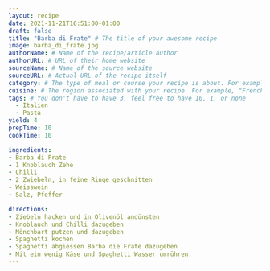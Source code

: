 ```yaml
---
layout: recipe
date: 2021-11-21T16:51:00+01:00
draft: false
title: "Barba di Frate" # The title of your awesome recipe
image: barba_di_frate.jpg
authorName: # Name of the recipe/article author
authorURL: # URL of their home website
sourceName: # Name of the source website
sourceURL: # Actual URL of the recipe itself
category: # The type of meal or course your recipe is about. For example: "dinner", "entree", or "dessert".
cuisine: # The region associated with your recipe. For example, "French", Mediterranean", or "American".
tags: # You don't have to have 3, feel free to have 10, 1, or none
  - Italien
  - Pasta
yield: 4
prepTime: 10
cookTime: 10

ingredients:
- Barba di Frate
- 1 Knoblauch Zehe
- Chilli
- 2 Zwiebeln, in feine Ringe geschnitten
- Weisswein
- Salz, Pfeffer

directions:
- Ziebeln hacken und in Olivenöl andünsten
- Knoblauch und Chilli dazugeben
- Mönchbart putzen und dazugeben
- Spaghetti kochen
- Spaghetti abgiessen Barba die Frate dazugeben
- Mit ein wenig Käse und Spaghetti Wasser umrühren.
---
```

